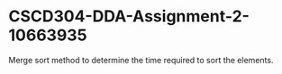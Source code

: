 # CSCD304-DDA-Assignment-2-10663935
Merge sort method to determine the time required to sort the elements.
